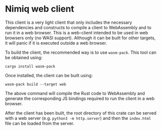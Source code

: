 # Nimiq web client

This client is a very light client that only includes the necessary dependencies and constructs
to compile a client to WebAssembly and to run it in a web browser. This is a web-client intended
to be used in web browsers only (no WASI support). Although it can be built for other targets,
it will panic if it is executed outside a web browser.


To build the client, the recommended way is to use `wasm-pack`. This tool can be obtained using:

```
cargo install wasm-pack
```

Once installed, the client can be built using:

```
wasm-pack build --target web
```

The above command will compile the Rust code to WebAssembly and generate the corresponding JS
bindings required to run the client in a web browser.

After the client has been built, the root directory of this crate can be served with a web server
(e.g. `python3 -m http.server`) and then the `index.html` file can be loaded from the server.
